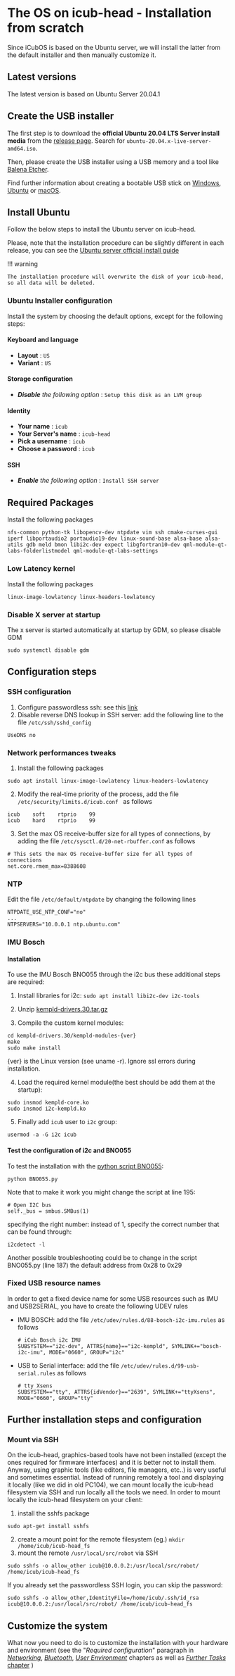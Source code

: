 # The OS on icub-head - Installation from scratch

Since iCubOS is based on the Ubuntu server, we will install the latter from the default installer and then manually customize it.

## Latest versions

The latest version is based on Ubuntu Server 20.04.1

## Create the USB installer

The first step is to download the **official Ubuntu 20.04 LTS Server install media** from the [release page](https://releases.ubuntu.com/focal). Search for `ubuntu-20.04.x-live-server-amd64.iso`.

Then, please create the USB installer using a USB memory and a tool like [Balena Etcher](https://www.balena.io/etcher/).

Find further information about creating a bootable USB stick on [Windows](https://ubuntu.com/tutorials/create-a-usb-stick-on-windows#1-overview), [Ubuntu](https://ubuntu.com/tutorials/create-a-usb-stick-on-ubuntu#1-overview) or [macOS](https://support.apple.com/en-us/101578).

## Install Ubuntu

Follow the below steps to install the Ubuntu server on icub-head.

Please, note that the installation procedure can be slightly different in each release, you can see the [Ubuntu server official install guide](https://ubuntu.com/tutorials/tutorial-install-ubuntu-server)

!!! warning

    The installation procedure will overwrite the disk of your icub-head, so all data will be deleted.

### Ubuntu Installer configuration

Install the system by choosing the default options, except for the following steps:

#### Keyboard and language

- **Layout** : `US`
- **Variant** : `US`

#### Storage configuration

- _**Disable** the following option_ : `Setup this disk as an LVM group`

#### Identity

- **Your name** : `icub`
- **Your Server's name** : `icub-head`
- **Pick a username** : `icub`
- **Choose a password** : `icub`

#### SSH

- _**Enable** the following option_ : `Install SSH server`

## Required Packages

Install the following packages
```
nfs-common python-tk libopencv-dev ntpdate vim ssh cmake-curses-gui iperf libportaudio2 portaudio19-dev linux-sound-base alsa-base alsa-utils gdb meld bmon libi2c-dev expect libgfortran10-dev qml-module-qt-labs-folderlistmodel qml-module-qt-labs-settings
```

### Low Latency kernel

Install the following packages
```
linux-image-lowlatency linux-headers-lowlatency
```

### Disable X server at startup

The x server is started automatically at startup by GDM, so please disable GDM
```
sudo systemctl disable gdm
```

## Configuration steps

### SSH configuration

1. Configure passwordless ssh: see this [link](https://askubuntu.com/questions/46930/how-can-i-set-up-password-less-ssh-login)
2. Disable reverse DNS lookup in SSH server: add the following line to the file `/etc/ssh/sshd_config`
  ```
  UseDNS no
  ```

### Network performances tweaks

1. Install the following packages
  ```
  sudo apt install linux-image-lowlatency linux-headers-lowlatency
  ```

2. Modify the real-time priority of the process, add the file  `/etc/security/limits.d/icub.conf ` as follows
  ```
  icub    soft    rtprio    99
  icub    hard    rtprio    99
  ```

3. Set the max OS receive-buffer size for all types of connections, by adding the file `/etc/sysctl.d/20-net-rbuffer.conf` as follows
  ```
  # This sets the max OS receive-buffer size for all types of connections
  net.core.rmem_max=8388608
  ```

### NTP

Edit the file `/etc/default/ntpdate` by changing the following lines
```
NTPDATE_USE_NTP_CONF="no"
...
NTPSERVERS="10.0.0.1 ntp.ubuntu.com"
```

### IMU Bosch

#### Installation

To use the IMU Bosch BNO055 through the i2c bus these additional steps are required:

1. Install libraries for i2c:
 `sudo apt install libi2c-dev i2c-tools`

2. Unzip [kempld-drivers.30.tar.gz](https://github.com/icub-tech-iit/icub-os-files/blob/master/drivers/imu-bosch/kempld-drivers.30.tar.gz)

3. Compile the custom kernel modules:
 ```
 cd kempld-drivers.30/kempld-modules-{ver}
 make
 sudo make install
 ```
 {ver} is the Linux version (see uname -r). Ignore ssl errors during installation.

4. Load the required kernel module(the best should be add them at the startup):
 ```
 sudo insmod kempld-core.ko
 sudo insmod i2c-kempld.ko
 ```

5. Finally add `icub` user to `i2c` group:
 ```
 usermod -a -G i2c icub
 ```

#### Test the configuration of i2c and BNO055

To test the installation with the [python script BNO055](https://github.com/icub-tech-iit/icub-os-files/blob/master/drivers/imu-bosch/BNO055.zip):
```
python BNO055.py
```

Note that to make it work you might change the script at line 195:
```
# Open I2C bus
self._bus = smbus.SMBus(1)
```

specifying the right number: instead of 1, specify the correct number that can be found through:

```
i2cdetect -l
```
Another possible troubleshooting could be to change in the script BNO055.py (line 187) the default address from 0x28 to 0x29

### Fixed USB resource names

In order to get a fixed device name for some USB resources such as IMU and USB2SERIAL, you have to create the following UDEV rules

- IMU BOSCH: add the file `/etc/udev/rules.d/88-bosch-i2c-imu.rules` as follows
  ```
  # iCub Bosch i2c IMU
  SUBSYSTEM=="i2c-dev", ATTRS{name}=="i2c-kempld", SYMLINK+="bosch-i2c-imu", MODE="0660", GROUP="i2c"
  ```

- USB to Serial interface: add the file `/etc/udev/rules.d/99-usb-serial.rules` as follows
  ```
  # tty Xsens
  SUBSYSTEM=="tty", ATTRS{idVendor}=="2639", SYMLINK+="ttyXsens", MODE="0660", GROUP="tty"
  ```

## Further installation steps and configuration

### Mount via SSH

On the icub-head, graphics-based tools have not been installed (except the ones required for firmware interfaces) and it is better not to install them. Anyway, using graphic tools (like editors, file managers, etc..) is very useful and sometimes essential. Instead of running remotely a tool and displaying it locally (like we did in old PC104), we can mount locally the icub-head filesystem via SSH and run locally all the tools we need.
In order to mount locally the icub-head filesystem on your client:

1. install the sshfs package
  ```
  sudo apt-get install sshfs
  ```
2. create a mount point for the remote filesystem (eg.) `mkdir /home/icub/icub-head_fs`
3. mount the remote `/usr/local/src/robot` via SSH
  ```
  sudo sshfs -o allow_other icub@10.0.0.2:/usr/local/src/robot/ /home/icub/icub-head_fs
  ```

If you already set the passwordless SSH login, you can skip the password:
```
sudo sshfs -o allow_other,IdentityFile=/home/icub/.ssh/id_rsa icub@10.0.0.2:/usr/local/src/robot/ /home/icub/icub-head_fs
```

## Customize the system

What now you need to do is to customize the installation with your hardware and environment (see the "_Required configuration_" paragraph in [_Networking_](networking.md), [_Bluetooth_](bluetooth.md), [_User Environment_](user-env.md) chapters as well as [_Further Tasks_ chapter](further-tasks.md) )

